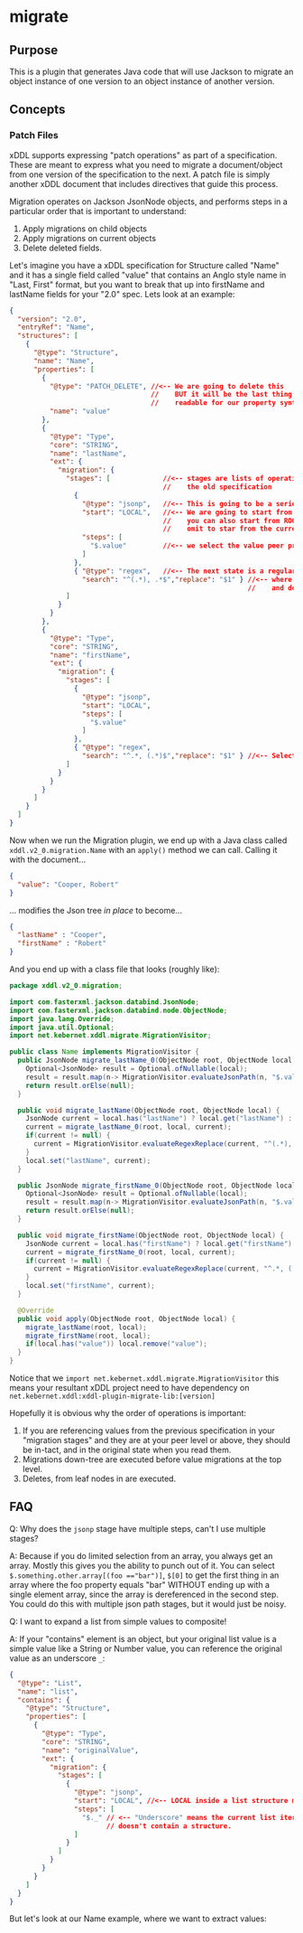 migrate
=======

Purpose
-------

This is a plugin that generates Java code that will use Jackson to migrate an object
instance of one version to an object instance of another version.

Concepts
--------

### Patch Files

xDDL supports expressing "patch operations" as part of a specification. These are meant
to express what you need to migrate a document/object from one version of the specification
to the next. A patch file is simply another xDDL document that includes directives that 
guide this process.

Migration operates on Jackson JsonNode objects, and performs steps in a particular order
that is important to understand:

1. Apply migrations on child objects
1. Apply migrations on current objects
1. Delete deleted fields.

Let's imagine you have a xDDL specification for Structure called "Name" and 
it has a single field called "value" that contains an Anglo style name in 
"Last, First" format, but you want to break that up into firstName and lastName
fields for your "2.0" spec. Lets look at an example:

```json
{
  "version": "2.0",
  "entryRef": "Name",
  "structures": [
    {
      "@type": "Structure",
      "name": "Name",
      "properties": [
        {
          "@type": "PATCH_DELETE", //<-- We are going to delete this
                                   //    BUT it will be the last thing we do to the JsonNode, so it will be
                                   //    readable for our property synthesizers below.
          "name": "value"
        },
        {
          "@type": "Type",
          "core": "STRING",
          "name": "lastName",
          "ext": {
            "migration": {
              "stages": [             //<-- stages are lists of operation for creating a new value from 
                                      //    the old specification
                {
                  "@type": "jsonp",   //<-- This is going to be a series of JsonPath expressions
                  "start": "LOCAL",   //<-- We are going to start from the current structure. 
                                      //    you can also start from ROOT, at the top of the document, or
                                      //    omit to star from the current property value.
                  "steps": [
                    "$.value"         //<-- we select the value peer property using a Json-Path expression
                  ]
                },
                { "@type": "regex",   //<-- The next state is a regular expression
                  "search": "^(.*), .*$","replace": "$1" } //<-- where we select the last name to group1
                                                           //    and do a replacement
              ]
            }
          }
        },
        {
          "@type": "Type",
          "core": "STRING",
          "name": "firstName",
          "ext": {
            "migration": {
              "stages": [
                {
                  "@type": "jsonp",
                  "start": "LOCAL",
                  "steps": [
                    "$.value"
                  ]
                },
                { "@type": "regex", 
                  "search": "^.*, (.*)$","replace": "$1" } //<-- Select the first name as group 1 and replace
              ]
            }
          }
        }
      ]
    }
  ]
}
```

Now when we run the Migration plugin, we end up with a Java class called 
``xddl.v2_0.migration.Name`` with an ``apply()`` method we can call. Calling it
with the document...

```json
{
  "value": "Cooper, Robert"
}
```

... modifies the Json tree _in place_ to become...

```json
{
  "lastName" : "Cooper",
  "firstName" : "Robert"
}
```

And you end up with a class file that looks (roughly like):

```java
package xddl.v2_0.migration;

import com.fasterxml.jackson.databind.JsonNode;
import com.fasterxml.jackson.databind.node.ObjectNode;
import java.lang.Override;
import java.util.Optional;
import net.kebernet.xddl.migrate.MigrationVisitor;

public class Name implements MigrationVisitor {
  public JsonNode migrate_lastName_0(ObjectNode root, ObjectNode local, JsonNode current) {
    Optional<JsonNode> result = Optional.ofNullable(local);
    result = result.map(n-> MigrationVisitor.evaluateJsonPath(n, "$.value"));
    return result.orElse(null);
  }

  public void migrate_lastName(ObjectNode root, ObjectNode local) {
    JsonNode current = local.has("lastName") ? local.get("lastName") : null;
    current = migrate_lastName_0(root, local, current);
    if(current != null) {
      current = MigrationVisitor.evaluateRegexReplace(current, "^(.*), .*$", "$1");
    }
    local.set("lastName", current);
  }

  public JsonNode migrate_firstName_0(ObjectNode root, ObjectNode local, JsonNode current) {
    Optional<JsonNode> result = Optional.ofNullable(local);
    result = result.map(n-> MigrationVisitor.evaluateJsonPath(n, "$.value"));
    return result.orElse(null);
  }

  public void migrate_firstName(ObjectNode root, ObjectNode local) {
    JsonNode current = local.has("firstName") ? local.get("firstName") : null;
    current = migrate_firstName_0(root, local, current);
    if(current != null) {
      current = MigrationVisitor.evaluateRegexReplace(current, "^.*, (.*)$", "$1");
    }
    local.set("firstName", current);
  }

  @Override
  public void apply(ObjectNode root, ObjectNode local) {
    migrate_lastName(root, local);
    migrate_firstName(root, local);
    if(local.has("value")) local.remove("value");
  }
}
```

Notice that we ``import net.kebernet.xddl.migrate.MigrationVisitor`` this means your resultant
xDDL project need to have dependency on ``net.kebernet.xddl:xddl-plugin-migrate-lib:[version]``

Hopefully it is obvious why the order of operations is important:

1. If you are referencing values from the previous specification in your "migration stages" and they
   are at your peer level or above, they should be in-tact, and in the original state when you read
   them.
2. Migrations down-tree are executed before value migrations at the top level.
3. Deletes, from leaf nodes in are executed.


FAQ
---

Q: Why does the ``jsonp`` stage have multiple steps, can't I use multiple stages?

A: Because if you do limited selection from an array, you always get an array. Mostly this
   gives you the ability to punch out of it. You can select 
    ``$.something.other.array[(foo =="bar")]``,
    ``$[0]``
   to get the first thing in an array where the foo property equals "bar" WITHOUT ending up 
   with a single element array, since the array is dereferenced in the second step.
   You could do this with multiple json path stages, but it would just be noisy.
   
Q: I want to expand a list from simple values to composite!

A: If your "contains" element is an object, but your original list value is a simple value 
   like a String or Number value, you can reference the original value as an underscore ``_``:
   
```json
{
  "@type": "List",
  "name": "list",
  "contains": {
    "@type": "Structure",
    "properties": [
      {
        "@type": "Type",
        "core": "STRING",
        "name": "originalValue",
        "ext": {
          "migration": {
            "stages": [
              {
                "@type": "jsonp",
                "start": "LOCAL", //<-- LOCAL inside a list structure means the list instance value.
                "steps": [
                  "$._" // <-- "Underscore" means the current list iterator value if the list
                        // doesn't contain a structure.
                ]
              }
            ]
          }
        }
      }
    ]
  }
}
```   

But let's look at our Name example, where we want to extract values:


